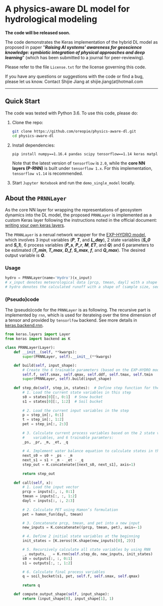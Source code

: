 # A physics-aware DL model for hydrological modeling

**The code will be released soon.**

The code demonstrates the Keras implementation of the hybrid DL model as proposed in paper "***Raising AI systems' awareness for geoscience knowledge: symbiotic integration of physical approaches and deep learning***" (which has been submitted to a journal for peer-reviewing).

Please refer to the file `License.txt` for the license governing this code.

If you have any questions or suggestions with the code or find a bug, please let us know. Contact Shijie Jiang at shijie.jiang(at)hotmail.com

------

## Quick Start

The code was tested with Python 3.6. To use this code, please do:

1. Clone the repo:

   ```sh
   git clone https://github.com/oreopie/physics-aware-dl.git
   cd physics-aware-dl
   ```

2. Install dependencies:

   ```sh
   pip install numpy==1.16.4 pandas scipy tensorflow==1.14 keras matplotlib jupyter
   ```

   Note that the latest version of `tensorflow` is `2.0`, while the **core NN layers (P-RNN)** is built under `tensorflow 1.x`. For this implementation, `tensorflow v1.14` is recommended.

3. Start `Jupyter Notebook` and run the `demo_single_model` locally.

## About the `PRNNLayer`

As the core NN layer for wrapping the representations of geosystem dynamics into the DL model,  the proposed `PRNNLayer` is implemented as a custom Keras layer following the instructions noted in the official document:  [writing your own keras layers](https://keras.io/layers/writing-your-own-keras-layers/).

The `PRNNLayer` is a nerual network wrapper for the [EXP-HYDRO model](https://github.com/sopanpatil/exp-hydro), which involves 3 input variables (***P***, ***T***,  and ***L_day***), 2 state variables (***S_0***  and  ***S_1***), 6 process variables (***P_s***, ***P_r***, ***M***, ***ET***, and ***Q***) and 6 parameters to be estimated (***T_min***, ***T_max***, ***D_f***, ***S_max***, ***f***, and ***Q_max***). The desired output variable is ***Q***.

### Usage

```python
hydro = PRNNLayer(name='Hydro')(x_input) 
# x_input denotes meteorological data [prcp, tmean, dayl] with a shape of (sample size, sequence length, 3)
# hydro denotes the calculated runoff with a shape of (sample size, sequence length, 1)
```

### (Pseudo)code

The (pseudo)code for the `PRNNLayer` is as following. The recursive part is implemented by `rnn`, which is used for iterateing over the time dimension of a tensor and provided by `tensorlfow` backend. See more details in [keras.backend.rnn](https://keras.io/backend/#rnn).

```python
from keras.layers import Layer
from keras import backend as K

class PRNNLayer(Layer):
    def __init__(self, **kwargs):
        super(PRNNLayer, self).__init__(**kwargs)

    def build(self, input_shape):
        # Create the 6 trainable parameters (based on the EXP-HYDRO model) for this layer:
        self.f, self.smax, self.qmax, self.ddf, self.tmax, self.tmin
        super(PRNNLayer, self).build(input_shape)
        
    def step_do(self, step_in, states):  # Define step function for the RNN
      	# 1. Load the current state variables in this step
        s0 = states[0][:, 0:1]  # Snow bucket
        s1 = states[0][:, 1:2]  # Soil bucket
        
        # 2. Load the current input variables in the step
      	p = step_in[:, 0:1]
        t = step_in[:, 1:2]
        pet = step_in[:, 2:3]
        
        # 3. Calculate current process variables based on the 2 state variables, 3 input
        #    variables, and 6 trainable paramters:
        _ps, _pr, _m, _et, _q
        
        # 4. Implement water balance equation to calculate states in the next step:
        next_s0 = s0 + _ps - _m
        next_s1 = s1 + _m - _et - _q
        step_out = K.concatenate([next_s0, next_s1], axis=1)
        
        return step_out
      
    def call(self, x):
        # 1. Load the input vector
        prcp = inputs[:, :, 0:1]
        tmean = inputs[:, :, 1:2]
        dayl = inputs[:, :, 2:3]
        
        # 2. Calculate PET using Hamon’s formulation
        pet = hamon_fun(dayl, tmean)

        # 3. Concatenate prcp, tmean, and pet into a new input
        new_inputs = K.concatenate((prcp, tmean, pet), axis=-1)

        # 4. Define 2 initial state variables at the beginning
        init_states = [K.zeros((K.shape(new_inputs)[0], 2))]

        # 5. Recursively calculate all state variables by using RNN
        _, outputs, _ = K.rnn(self.step_do, new_inputs, init_states)
        s0 = outputs[:, :, 0:1]
        s1 = outputs[:, :, 1:2]

        # 6. Calculate final process variables
        q = soil_bucket(s1, pet, self.f, self.smax, self.qmax)
        
        return q

    def compute_output_shape(self, input_shape):
        return (input_shape[0], input_shape[1], 1)
```
